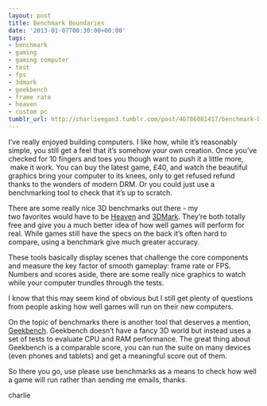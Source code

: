 ```yaml
---
layout: post
title: Benchmark Boundaries
date: '2013-01-07T00:30:00+00:00'
tags:
- benchmark
- gaming
- gaming computer
- test
- fps
- 3dmark
- geekbench
- frame rate
- heaven
- custom pc
tumblr_url: http://charlieegan3.tumblr.com/post/46786081417/benchmark-boundaries
---
```

I’ve really enjoyed building computers. I like how, while it’s reasonably simple, you still get a feel that it’s somehow your own creation. Once you’ve checked for 10 fingers and toes you though want to push it a little more,  make it work. You can buy the latest game, £40, and watch the beautiful graphics bring your computer to its knees, only to get refused refund thanks to the wonders of modern DRM. Or you could just use a benchmarking tool to check that it’s up to scratch.

There are some really nice 3D benchmarks out there - my two favorites would have to be [Heaven](http://unigine.com/products/heaven/) and [3DMark](http://www.3dmark.com/). They’re both totally free and give you a much better idea of how well games will perform for real. While games still have the specs on the back it’s often hard to compare, using a benchmark give much greater accuracy.

These tools basically display scenes that challenge the core components and measure the key factor of smooth gameplay: frame rate or FPS. Numbers and scores aside, there are some really nice graphics to watch while your computer trundles through the tests.

I know that this may seem kind of obvious but I still get plenty of questions from people asking how well games will run on their new computers.

On the topic of benchmarks there is another tool that deserves a mention, [Geekbench](http://browser.primatelabs.com/user/charlieegan3/geekbench2). Geekbench doesn’t have a fancy 3D world but instead uses a set of tests to evaluate CPU and RAM performance. The great thing about Geekbench is a comparable score, you can run the suite on many devices (even phones and tablets) and get a meaningful score out of them.

So there you go, use please use benchmarks as a means to check how well a game will run rather than sending me emails, thanks.

charlie
